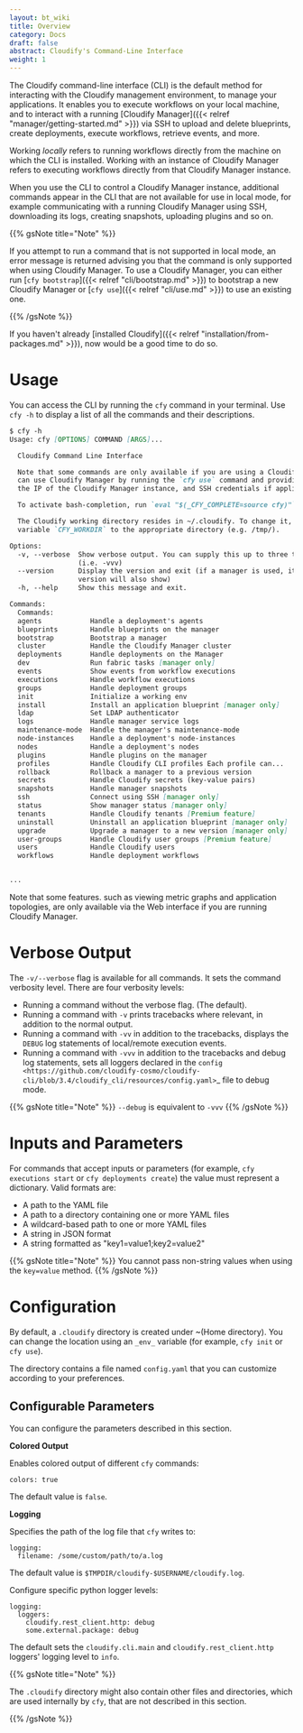 ```yaml
---
layout: bt_wiki
title: Overview
category: Docs
draft: false
abstract: Cloudify's Command-Line Interface
weight: 1
---
```


The Cloudify command-line interface (CLI) is the default method for interacting with the Cloudify management environment, to manage your applications. It enables you to execute workflows on your local machine, and to interact with a running [Cloudify Manager]({{< relref "manager/getting-started.md" >}}) via SSH to upload and delete blueprints, create deployments, execute workflows, retrieve events, and more.

Working _locally_ refers to running workflows directly from the machine on which the CLI is installed. Working with an instance of Cloudify Manager refers to executing workflows directly from that Cloudify Manager instance.

When you use the CLI to control a Cloudify Manager instance, additional commands appear in the CLI that are not available for use in local mode, for example communicating with a running Cloudify Manager using SSH, downloading its logs, creating snapshots, uploading plugins and so on.

{{% gsNote title="Note" %}}

If you attempt to run a command that is not supported in local mode, an error message is returned advising you that the command is only supported when using Cloudify Manager. To use a Cloudify Manager, you can either run [`cfy bootstrap`]({{< relref "cli/bootstrap.md" >}}) to bootstrap a new Cloudify Manager or [`cfy use`]({{< relref "cli/use.md" >}}) to use an existing one.

{{% /gsNote %}}

If you haven't already [installed Cloudify]({{< relref "installation/from-packages.md" >}}), now would be a good time to do so.

# Usage

You can access the CLI by running the `cfy` command in your terminal. Use `cfy -h` to display a list of all the commands and their descriptions.

```markdown
$ cfy -h
Usage: cfy [OPTIONS] COMMAND [ARGS]...

  Cloudify Command Line Interface

  Note that some commands are only available if you are using a Cloudify Manager. You
  can use Cloudify Manager by running the `cfy use` command and providing it with
  the IP of the Cloudify Manager instance, and SSH credentials if applicable.

  To activate bash-completion, run `eval "$(_CFY_COMPLETE=source cfy)"`

  The Cloudify working directory resides in ~/.cloudify. To change it, set the
  variable `CFY_WORKDIR` to the appropriate directory (e.g. /tmp/).

Options:
  -v, --verbose  Show verbose output. You can supply this up to three times
                 (i.e. -vvv)
  --version      Display the version and exit (if a manager is used, its
                 version will also show)
  -h, --help     Show this message and exit.

Commands:
  Commands:
  agents            Handle a deployment's agents
  blueprints        Handle blueprints on the manager
  bootstrap         Bootstrap a manager
  cluster           Handle the Cloudify Manager cluster
  deployments       Handle deployments on the Manager
  dev               Run fabric tasks [manager only]
  events            Show events from workflow executions
  executions        Handle workflow executions
  groups            Handle deployment groups
  init              Initialize a working env
  install           Install an application blueprint [manager only]
  ldap              Set LDAP authenticator
  logs              Handle manager service logs
  maintenance-mode  Handle the manager's maintenance-mode
  node-instances    Handle a deployment's node-instances
  nodes             Handle a deployment's nodes
  plugins           Handle plugins on the manager
  profiles          Handle Cloudify CLI profiles Each profile can...
  rollback          Rollback a manager to a previous version
  secrets           Handle Cloudify secrets (key-value pairs)
  snapshots         Handle manager snapshots
  ssh               Connect using SSH [manager only]
  status            Show manager status [manager only]
  tenants           Handle Cloudify tenants [Premium feature]
  uninstall         Uninstall an application blueprint [manager only]
  upgrade           Upgrade a manager to a new version [manager only]
  user-groups       Handle Cloudify user groups [Premium feature]
  users             Handle Cloudify users
  workflows         Handle deployment workflows


...
```

Note that some features. such as viewing metric graphs and application topologies, are only available via the Web interface if you are running Cloudify Manager.

# Verbose Output

The ``-v/--verbose`` flag is available for all commands. It sets the command verbosity level. There are four verbosity levels:

* Running a command without the verbose flag. (The default).
* Running a command with ``-v`` prints tracebacks where relevant, in addition to the normal output.
* Running a command with ``-vv`` in addition to the tracebacks, displays the ``DEBUG`` log statements of local/remote execution events.
* Running a command with ``-vvv`` in addition to the tracebacks and debug log statements, sets all loggers declared in the `config <https://github.com/cloudify-cosmo/cloudify-cli/blob/3.4/cloudify_cli/resources/config.yaml>`_ file to debug mode.

{{% gsNote title="Note" %}}
``--debug`` is equivalent to ``-vvv``
{{% /gsNote %}}


# Inputs and Parameters

For commands that accept inputs or parameters (for example, `cfy executions start` or `cfy deployments create`) the value must represent a dictionary. Valid formats are:

 * A path to the YAML file
 * A path to a directory containing one or more YAML files
 * A wildcard-based path to one or more YAML files
 * A string in JSON format
 * A string formatted as "key1=value1;key2=value2"

{{% gsNote title="Note" %}}
You cannot pass non-string values when using the `key=value` method.
{{% /gsNote %}}


# Configuration

By default, a `.cloudify` directory is created under ~(Home directory). You can change the location using an `_env_` variable (for example, `cfy init` or `cfy use`). 

The directory contains a file named `config.yaml` that you can customize according to your preferences. 

## Configurable Parameters

You can configure the parameters described in this section.

**Colored Output**

Enables colored output of different `cfy` commands:

```
colors: true
```

The default value is `false`.

**Logging**

Specifies the path of the log file that `cfy` writes to:

```
logging:
  filename: /some/custom/path/to/a.log
```

The default value is `$TMPDIR/cloudify-$USERNAME/cloudify.log`.

Configure specific python logger levels:

```
logging:
  loggers:
    cloudify.rest_client.http: debug
    some.external.package: debug
```

The default sets the `cloudify.cli.main` and `cloudify.rest_client.http` loggers' logging level to `info`.

{{% gsNote title="Note" %}}

The `.cloudify` directory might also contain other files and directories, which are used internally by `cfy`, that are not described in this section.

{{% /gsNote %}}
